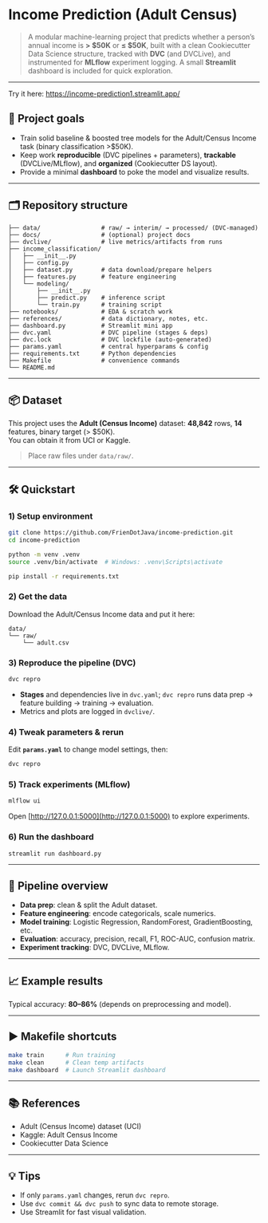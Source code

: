 # Income Prediction (Adult Census)

> A modular machine-learning project that predicts whether a person’s annual income is **> $50K** or **≤ $50K**, built with a clean Cookiecutter Data Science structure, tracked with **DVC** (and DVCLive), and instrumented for **MLflow** experiment logging. A small **Streamlit** dashboard is included for quick exploration.

---

Try it here: https://income-prediction1.streamlit.app/

## 📌 Project goals

- Train solid baseline & boosted tree models for the Adult/Census Income task (binary classification >$50K).
- Keep work **reproducible** (DVC pipelines + parameters), **trackable** (DVCLive/MLflow), and **organized** (Cookiecutter DS layout).
- Provide a minimal **dashboard** to poke the model and visualize results.

---

## 🗂 Repository structure

```
├── data/                 # raw/ → interim/ → processed/ (DVC-managed)
├── docs/                 # (optional) project docs
├── dvclive/              # live metrics/artifacts from runs
├── income_classification/
│   ├── __init__.py
│   ├── config.py
│   ├── dataset.py        # data download/prepare helpers
│   ├── features.py       # feature engineering
│   └── modeling/
│       ├── __init__.py
│       ├── predict.py    # inference script
│       └── train.py      # training script
├── notebooks/            # EDA & scratch work
├── references/           # data dictionary, notes, etc.
├── dashboard.py          # Streamlit mini app
├── dvc.yaml              # DVC pipeline (stages & deps)
├── dvc.lock              # DVC lockfile (auto-generated)
├── params.yaml           # central hyperparams & config
├── requirements.txt      # Python dependencies
├── Makefile              # convenience commands
└── README.md
```

---

## 📦 Dataset

This project uses the **Adult (Census Income)** dataset: **48,842** rows, **14** features, binary target (> $50K).  
You can obtain it from UCI or Kaggle.

> Place raw files under `data/raw/`.

---

## 🛠️ Quickstart

### 1) Setup environment

```bash
git clone https://github.com/FrienDotJava/income-prediction.git
cd income-prediction

python -m venv .venv
source .venv/bin/activate  # Windows: .venv\Scripts\activate

pip install -r requirements.txt
```

### 2) Get the data

Download the Adult/Census Income data and put it here:

```
data/
└── raw/
    └── adult.csv
```

### 3) Reproduce the pipeline (DVC)

```bash
dvc repro
```

- **Stages** and dependencies live in `dvc.yaml`; `dvc repro` runs data prep → feature building → training → evaluation.
- Metrics and plots are logged in `dvclive/`.

### 4) Tweak parameters & rerun

Edit **`params.yaml`** to change model settings, then:

```bash
dvc repro
```

### 5) Track experiments (MLflow)

```bash
mlflow ui
```

Open [http://127.0.0.1:5000](http://127.0.0.1:5000) to explore experiments.

### 6) Run the dashboard

```bash
streamlit run dashboard.py
```

---

## 🧪 Pipeline overview

- **Data prep**: clean & split the Adult dataset.  
- **Feature engineering**: encode categoricals, scale numerics.  
- **Model training**: Logistic Regression, RandomForest, GradientBoosting, etc.  
- **Evaluation**: accuracy, precision, recall, F1, ROC-AUC, confusion matrix.  
- **Experiment tracking**: DVC, DVCLive, MLflow.

---

## 📈 Example results

Typical accuracy: **80–86%** (depends on preprocessing and model).

---

## ▶️ Makefile shortcuts

```bash
make train      # Run training
make clean      # Clean temp artifacts
make dashboard  # Launch Streamlit dashboard
```

---

## 📚 References

- Adult (Census Income) dataset (UCI)
- Kaggle: Adult Census Income
- Cookiecutter Data Science

---

## 💡 Tips

- If only `params.yaml` changes, rerun `dvc repro`.  
- Use `dvc commit && dvc push` to sync data to remote storage.  
- Use Streamlit for fast visual validation.
